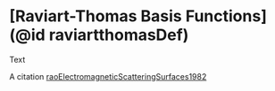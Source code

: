 
# [Raviart-Thomas Basis Functions](@id raviartthomasDef)

Text 

A citation [raoElectromagneticScatteringSurfaces1982](@cite)